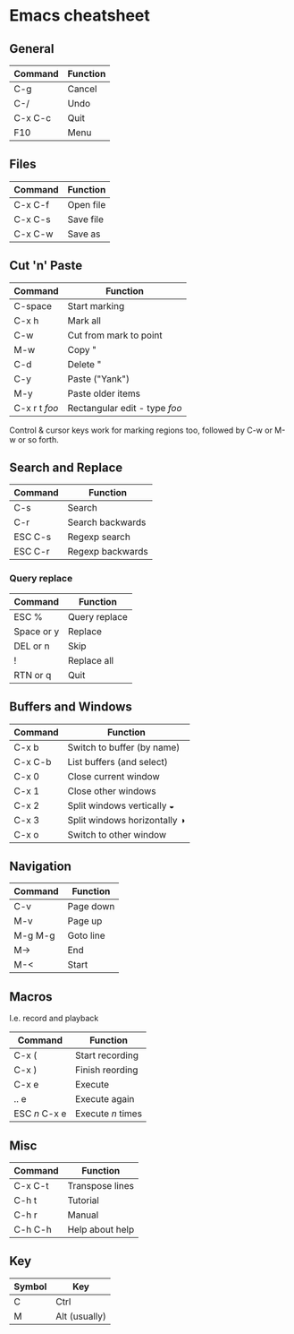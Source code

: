 # Emacs cheatsheet

## General

|**Command**|**Function**|
|-|-|
|C-g|Cancel|
|C-/|Undo|
|C-x C-c|Quit|
|F10|Menu|

## Files

|**Command**|**Function**|
|-|-|
|C-x C-f|Open file|
|C-x C-s|Save file|
|C-x C-w|Save as|

## Cut 'n' Paste

|**Command**|**Function**|
|-|-|
|C-space|Start marking|
|C-x h|Mark all|
|C-w|Cut from mark to point|
|M-w|Copy "|
|C-d|Delete "|
|C-y|Paste ("Yank")|
|M-y|Paste older items|
|C-x r t *foo*|Rectangular edit - type *foo*| 

Control & cursor keys work for marking regions too, followed by C-w or M-w or so forth.

## Search and Replace

|**Command**|**Function**|
|-|-|
|C-s|Search|
|C-r|Search backwards|
|ESC C-s|Regexp search|
|ESC C-r|Regexp backwards|

### Query replace

|**Command**|**Function**|
|-|-|
|ESC %|Query replace|
|Space or y|Replace|
|DEL or n|Skip|
|!|Replace all|
|RTN or q|Quit|

## Buffers and Windows

|**Command**|**Function**|
|-|-|
|C-x b|Switch to buffer (by name)|
|C-x C-b|List buffers (and select)|
|C-x 0|Close current window|
|C-x 1|Close other windows|
|C-x 2|Split windows vertically ◒|
|C-x 3|Split windows horizontally ◑|
|C-x o|Switch to other window|

## Navigation

|**Command**|**Function**|
|-|-|
|C-v|Page down|
|M-v|Page up|
|M-g M-g|Goto line|
|M->|End|
|M-<|Start|

## Macros

I.e. record and playback

|**Command**|**Function**|
|-|-|
|C-x (|Start recording|
|C-x )|Finish reording|
|C-x e|Execute|
|.. e|Execute again|
|ESC *n* C-x e|Execute *n* times|

## Misc

|**Command**|**Function**|
|-|-|
|C-x C-t|Transpose lines|
|C-h t|Tutorial|
|C-h r|Manual|
|C-h C-h|Help about help|

## Key

|**Symbol**|**Key**|
|-|-|
|C|Ctrl|
|M|Alt (usually)|

